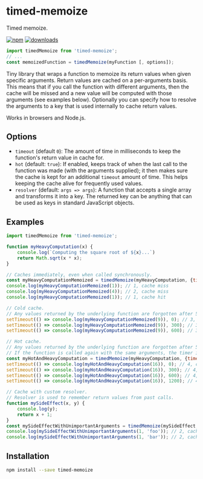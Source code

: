 # timed-memoize
Timed memoize.

[npm-image]: https://img.shields.io/npm/v/timed-memoize.svg
[npm-url]: https://npmjs.org/package/timed-memoize
[downloads-image]: https://img.shields.io/npm/dm/timed-memoize.svg

[![npm][npm-image]][npm-url] [![downloads][downloads-image]][npm-url]

```js
import timedMemoize from 'timed-memoize';
// ...
const memoizedFunction = timedMemoize(myFunction [, options]); 
```

Tiny library that wraps a function to memoize its return values when given specific arguments.
Return values are cached on a per-arguments basis.
This means that if you call the function with different arguments, then the cache will be missed and a new value will be computed with those arguments (see examples below).
Optionally you can specify how to resolve the arguments to a key that is used internally to cache return values.

Works in browsers and Node.js.

## Options
* `timeout` (default `0`):
The amount of time in milliseconds to keep the function's return value in cache for.
* `hot` (default: `true`):
If enabled, keeps track of when the last call to the function was made (with the arguments supplied); it then makes sure the cache is kept for an additional `timeout` amount of time.
This helps keeping the cache alive for frequently used values.
* `resolver` (default: `args => args`):
A function that accepts a single array and transforms it into a key.
The returned key can be anything that can be used as keys in standard JavaScript objects. 

## Examples

```js
import timedMemoize from 'timed-memoize';

function myHeavyComputation(x) {
    console.log(`Computing the square root of ${x}...`)
    return Math.sqrt(x * x);
}

// Caches immediately, even when called synchronously.
const myHeavyComputationMemoized = timedMemoize(myHeavyComputation, {timeout: 500, hot: false});
console.log(myHeavyComputationMemoized(1)); // 1, cache miss
console.log(myHeavyComputationMemoized(4)); // 2, cache miss
console.log(myHeavyComputationMemoized(1)); // 1, cache hit

// Cold cache.
// Any values returned by the underlying function are forgotten after 500ms.
setTimeout(() => console.log(myHeavyComputationMemoized(9)), 0); // 3, cache miss
setTimeout(() => console.log(myHeavyComputationMemoized(9)), 300); // 3, cache hit
setTimeout(() => console.log(myHeavyComputationMemoized(9)), 600); // 3, cache miss

// Hot cache.
// Any values returned by the underlying function are forgotten after 500ms.
// If the function is called again with the same arguments, the timer is reset. 
const myHotAndHeavyComputation = timedMemoize(myHeavyComputation, {timeout: 500, hot: true});
setTimeout(() => console.log(myHotAndHeavyComputation(16)), 0); // 4, cache miss
setTimeout(() => console.log(myHotAndHeavyComputation(16)), 300); // 4, cache hit
setTimeout(() => console.log(myHotAndHeavyComputation(16)), 600); // 4, cache hit
setTimeout(() => console.log(myHotAndHeavyComputation(16)), 1200); // 4, cache miss

// Cache with custom resolver.
// Resolver is used to remember return values from past calls.
function mySideEffect(x, y) {
    console.log(y);
    return x + 1;
}
const mySideEffectWithUnimportantArguments = timedMemoize(mySideEffect, {resolver: args => args[0]});
console.log(mySideEffectWithUnimportantArguments(1, 'foo')); // 2, cache miss
console.log(mySideEffectWithUnimportantArguments(1, 'bar')); // 2, cache hit
```

## Installation

```bash
npm install --save timed-memoize
```
